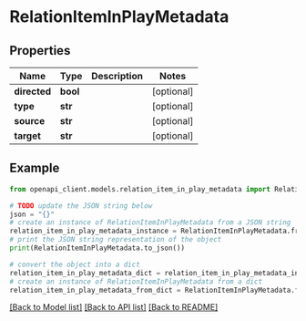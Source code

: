 # RelationItemInPlayMetadata


## Properties

Name | Type | Description | Notes
------------ | ------------- | ------------- | -------------
**directed** | **bool** |  | [optional] 
**type** | **str** |  | [optional] 
**source** | **str** |  | [optional] 
**target** | **str** |  | [optional] 

## Example

```python
from openapi_client.models.relation_item_in_play_metadata import RelationItemInPlayMetadata

# TODO update the JSON string below
json = "{}"
# create an instance of RelationItemInPlayMetadata from a JSON string
relation_item_in_play_metadata_instance = RelationItemInPlayMetadata.from_json(json)
# print the JSON string representation of the object
print(RelationItemInPlayMetadata.to_json())

# convert the object into a dict
relation_item_in_play_metadata_dict = relation_item_in_play_metadata_instance.to_dict()
# create an instance of RelationItemInPlayMetadata from a dict
relation_item_in_play_metadata_from_dict = RelationItemInPlayMetadata.from_dict(relation_item_in_play_metadata_dict)
```
[[Back to Model list]](../README.md#documentation-for-models) [[Back to API list]](../README.md#documentation-for-api-endpoints) [[Back to README]](../README.md)


